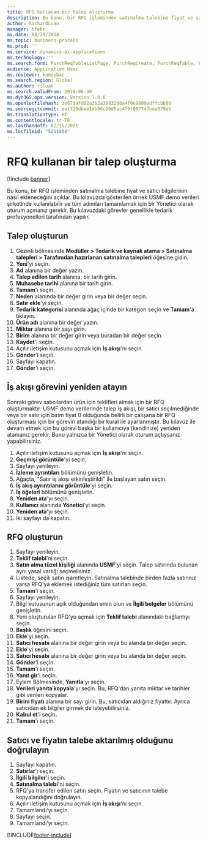 ```yaml
---
title: RFQ kullanan bir talep oluşturma
description: Bu konu, bir RFQ işleminden satınalma talebine fiyat ve satıcı bilgilerinin nasıl ekleneceğini açıklar.
author: RichardLuan
manager: tfehr
ms.date: 08/29/2018
ms.topic: business-process
ms.prod: ''
ms.service: dynamics-ax-applications
ms.technology: ''
ms.search.form: PurchReqTableListPage, PurchReqCreate, PurchReqTable, PurchReqLineRelatedDocuments, EcoResCategorySingleLookup, PurchReqWorkflowDropDialog, WorkflowSubmitDialog, WorkflowStatus, WorkflowWorkItemActionDialog, WorkflowUserListLookup, PurchReqCopyRFQ, SysDataAreaSelectLookup, PurchRFQCaseTable, PurchRFQEditLines, PurchRFQReplyTable, UnitOfMeasureLookup
audience: Application User
ms.reviewer: kamaybac
ms.search.region: Global
ms.author: riluan
ms.search.validFrom: 2016-06-30
ms.dyn365.ops.version: Version 7.0.0
ms.openlocfilehash: 1e67dafd02a3b2a38832d8a4f0e9809adffcbb80
ms.sourcegitcommit: eaf330dbee1db96c20d5ac479f007747bea079eb
ms.translationtype: HT
ms.contentlocale: tr-TR
ms.lasthandoff: 02/15/2021
ms.locfileid: "5211850"
---
```

# <a name="create-a-requisition-that-uses-an-rfq"></a>RFQ kullanan bir talep oluşturma

[!include [banner](../../includes/banner.md)]

Bu konu, bir RFQ işleminden satınalma talebine fiyat ve satıcı bilgilerinin nasıl ekleneceğini açıklar. Bu kılavuzda gösterilen örnek USMF demo verileri şirketinde kullanılabilir ve tüm adımları tamamlamak için bir Yönetici olarak oturum açmanız gerekir. Bu kılavuzdaki görevler genellikle tedarik profesyonelleri tarafından yapılır.


## <a name="create-a-requisition"></a>Talep oluşturun
1. Gezinti bölmesinde **Modüller > Tedarik ve kaynak atama > Satınalma talepleri > Tarafımdan hazırlanan satınalma talepleri** öğesine gidin.
2. **Yeni**'yi seçin.
3. **Ad** alanına bir değer yazın.
4. **Talep edilen tarih** alanına, bir tarih girin.
5. **Muhasebe tarihi** alanına bir tarih girin.
6. **Tamam**'ı seçin.
7. **Neden** alanında bir değer girin veya bir değer seçin.
8. **Satır ekle**'yi seçin.
9. **Tedarik kategorisi** alanında ağaç içinde bir kategori seçin ve **Tamam**'a tıklayın.
10. **Ürün adı** alanına bir değer yazın.
11. **Miktar** alanına bir sayı girin.
12. **Birim** alanına bir değer girin veya buradan bir değer seçin.
13. **Kaydet**'i seçin.
14. Açılır iletişim kutusunu açmak için **İş akışı**'nı seçin.
15. **Gönder**'i seçin.
16. Sayfayı kapatın.
17. **Gönder**'i seçin.

## <a name="reassign-a-workflow-task"></a>İş akışı görevini yeniden atayın
Sonraki görev satıcılardan ürün için teklifleri almak için bir RFQ oluşturmaktır. USMF demo verilerinde talep iş akışı, bir satıcı seçilmediğinde veya bir satır için birim fiyat 0 olduğunda belirli bir çalışana bir RFQ oluşturması için bir görevin atandığı bir kural ile ayarlanmıştır. Bu kılavuz ile devam etmek için bu görevi başka bir kullanıcıya (kendinize) yeniden atamanız gerekir. Bunu yalnızca bir Yönetici olarak oturum açtıysanız yapabilirsiniz.  

1. Açılır iletişim kutusunu açmak için **İş akışı**'nı seçin.
2. **Geçmişi görüntüle**'yi seçin.
3. Sayfayı yenileyin.
4. **İzleme ayrıntıları**  bölümünü genişletin.
5. Ağaçta, "Satır iş akışı etkinleştirildi" ile başlayan satırı seçin.
6. **İş akış ayrıntılarını görüntüle**'yi seçin.
7. **İş öğeleri**  bölümünü genişletin.
8. **Yeniden ata**'yı seçin.
9. **Kullanıcı** alanında **Yönetici**'yi seçin.
10. **Yeniden ata**'yı seçin.
11. İki sayfayı da kapatın.

## <a name="create-an-rfq"></a>RFQ oluşturun

1. Sayfayı yenileyin.
2. **Teklif talebi**'ni seçin.
3. **Satın alma tüzel kişiliği** alanında **USMF**'yi seçin. Talep satırında bulunan aynı yasal varlığı seçmelisiniz.  
4. Listede, seçili satırı işaretleyin. Satınalma talebinde birden fazla satırınız varsa RFQ'ya eklemek istediğiniz tüm satırları seçin.  
5. **Tamam**'ı seçin.
6. Sayfayı yenileyin.
7. Bilgi kutusunun açık olduğundan emin olun ve **İlgili belgeler** bölümünü genişletin.
8. Yeni oluşturulan RFQ'yu açmak için **Teklif talebi** alanındaki bağlantıyı seçin.
9. **Başlık** öğesini seçin.
10. **Ekle**'yi seçin.
11. **Satıcı hesabı** alanına bir değer girin veya bu alanda bir değer seçin.
12. **Ekle**'yi seçin.
13. **Satıcı hesabı** alanına bir değer girin veya bu alanda bir değer seçin.
14. **Gönder**'i seçin.
15. **Tamam**'ı seçin.
16. **Yanıt gir**'i seçin.
17. Eylem Bölmesinde, **Yanıtla**'yı seçin.
18. **Verileri yanıta kopyala**'yı seçin. Bu, RFQ'dan yanıta miktar ve tarihler gibi verileri kopyalar.  
19. **Birim fiyatı** alanına bir sayı girin. Bu, satıcıdan aldığınız fiyattır. Ayrıca satıcıdan ek bilgiler girmek de isteyebilirsiniz.  
20. **Kabul et**'i seçin.
21. **Tamam**'ı seçin.

## <a name="verify-that-vendor-and-price-have-been-transferred-to-the-requisition"></a>Satıcı ve fiyatın talebe aktarılmış olduğunu doğrulayın
1. Sayfayı kapatın.
2. **Satırlar**'ı seçin.
3. **İlgili bilgiler**'i seçin.
4. **Satınalma talebi**'ni seçin.
5. RFQ'ya transfer edilen satırı seçin. Fiyatın ve satıcının talebe kopyalandığını doğrulayın.  
6. Açılır iletişim kutusunu açmak için **İş akışı**'nı seçin.
7. Tamamlandı'yı seçin.
8. Sayfayı seçin.
9. Tamamlandı'yı seçin.



[!INCLUDE[footer-include](../../../includes/footer-banner.md)]